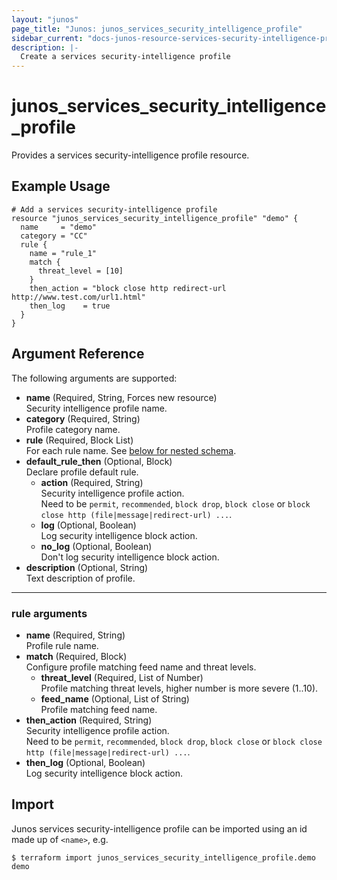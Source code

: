 ```yaml
---
layout: "junos"
page_title: "Junos: junos_services_security_intelligence_profile"
sidebar_current: "docs-junos-resource-services-security-intelligence-profile"
description: |-
  Create a services security-intelligence profile
---
```


# junos_services_security_intelligence_profile

Provides a services security-intelligence profile resource.

## Example Usage

```hcl
# Add a services security-intelligence profile
resource "junos_services_security_intelligence_profile" "demo" {
  name     = "demo"
  category = "CC"
  rule {
    name = "rule_1"
    match {
      threat_level = [10]
    }
    then_action = "block close http redirect-url http://www.test.com/url1.html"
    then_log    = true
  }
}
```

## Argument Reference

The following arguments are supported:

- **name** (Required, String, Forces new resource)  
  Security intelligence profile name.
- **category** (Required, String)  
  Profile category name.
- **rule** (Required, Block List)  
  For each rule name.
  See [below for nested schema](#rule-arguments).
- **default_rule_then** (Optional, Block)  
  Declare profile default rule.
  - **action** (Required, String)  
    Security intelligence profile action.  
    Need to be `permit`, `recommended`, `block drop`, `block close` or
    `block close http (file|message|redirect-url) ...`.
  - **log** (Optional, Boolean)  
    Log security intelligence block action.
  - **no_log** (Optional, Boolean)  
    Don't log security intelligence block action.
- **description** (Optional, String)  
  Text description of profile.

---

### rule arguments

- **name** (Required, String)  
  Profile rule name.
- **match** (Required, Block)  
  Configure profile matching feed name and threat levels.
  - **threat_level** (Required, List of Number)  
    Profile matching threat levels, higher number is more severe (1..10).
  - **feed_name** (Optional, List of String)  
    Profile matching feed name.
- **then_action** (Required, String)  
  Security intelligence profile action.  
  Need to be `permit`, `recommended`, `block drop`, `block close` or
  `block close http (file|message|redirect-url) ...`.
- **then_log** (Optional, Boolean)  
  Log security intelligence block action.

## Import

Junos services security-intelligence profile can be imported using an id made up of `<name>`, e.g.

```shell
$ terraform import junos_services_security_intelligence_profile.demo demo
```

